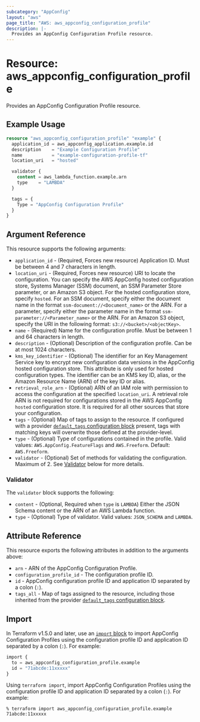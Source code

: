 ```yaml
---
subcategory: "AppConfig"
layout: "aws"
page_title: "AWS: aws_appconfig_configuration_profile"
description: |-
  Provides an AppConfig Configuration Profile resource.
---
```


# Resource: aws_appconfig_configuration_profile

Provides an AppConfig Configuration Profile resource.

## Example Usage

```terraform
resource "aws_appconfig_configuration_profile" "example" {
  application_id = aws_appconfig_application.example.id
  description    = "Example Configuration Profile"
  name           = "example-configuration-profile-tf"
  location_uri   = "hosted"

  validator {
    content = aws_lambda_function.example.arn
    type    = "LAMBDA"
  }

  tags = {
    Type = "AppConfig Configuration Profile"
  }
}
```

## Argument Reference

This resource supports the following arguments:

* `application_id` - (Required, Forces new resource) Application ID. Must be between 4 and 7 characters in length.
* `location_uri` - (Required, Forces new resource) URI to locate the configuration. You can specify the AWS AppConfig hosted configuration store, Systems Manager (SSM) document, an SSM Parameter Store parameter, or an Amazon S3 object. For the hosted configuration store, specify `hosted`. For an SSM document, specify either the document name in the format `ssm-document://<Document_name>` or the ARN. For a parameter, specify either the parameter name in the format `ssm-parameter://<Parameter_name>` or the ARN. For an Amazon S3 object, specify the URI in the following format: `s3://<bucket>/<objectKey>`.
* `name` - (Required) Name for the configuration profile. Must be between 1 and 64 characters in length.
* `description` - (Optional) Description of the configuration profile. Can be at most 1024 characters.
* `kms_key_identifier` - (Optional) The identifier for an Key Management Service key to encrypt new configuration data versions in the AppConfig hosted configuration store. This attribute is only used for hosted configuration types. The identifier can be an KMS key ID, alias, or the Amazon Resource Name (ARN) of the key ID or alias.
* `retrieval_role_arn` - (Optional) ARN of an IAM role with permission to access the configuration at the specified `location_uri`. A retrieval role ARN is not required for configurations stored in the AWS AppConfig `hosted` configuration store. It is required for all other sources that store your configuration.
* `tags` - (Optional) Map of tags to assign to the resource. If configured with a provider [`default_tags` configuration block](https://registry.terraform.io/providers/hashicorp/aws/latest/docs#default_tags-configuration-block) present, tags with matching keys will overwrite those defined at the provider-level.
* `type` - (Optional) Type of configurations contained in the profile. Valid values: `AWS.AppConfig.FeatureFlags` and `AWS.Freeform`.  Default: `AWS.Freeform`.
* `validator` - (Optional) Set of methods for validating the configuration. Maximum of 2. See [Validator](#validator) below for more details.

### Validator

The `validator` block supports the following:

* `content` - (Optional, Required when `type` is `LAMBDA`) Either the JSON Schema content or the ARN of an AWS Lambda function.
* `type` - (Optional) Type of validator. Valid values: `JSON_SCHEMA` and `LAMBDA`.

## Attribute Reference

This resource exports the following attributes in addition to the arguments above:

* `arn` - ARN of the AppConfig Configuration Profile.
* `configuration_profile_id` - The configuration profile ID.
* `id` - AppConfig configuration profile ID and application ID separated by a colon (`:`).
* `tags_all` - Map of tags assigned to the resource, including those inherited from the provider [`default_tags` configuration block](https://registry.terraform.io/providers/hashicorp/aws/latest/docs#default_tags-configuration-block).

## Import

In Terraform v1.5.0 and later, use an [`import` block](https://developer.hashicorp.com/terraform/language/import) to import AppConfig Configuration Profiles using the configuration profile ID and application ID separated by a colon (`:`). For example:

```terraform
import {
  to = aws_appconfig_configuration_profile.example
  id = "71abcde:11xxxxx"
}
```

Using `terraform import`, import AppConfig Configuration Profiles using the configuration profile ID and application ID separated by a colon (`:`). For example:

```console
% terraform import aws_appconfig_configuration_profile.example 71abcde:11xxxxx
```
